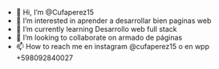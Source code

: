 - 👋 Hi, I’m @Cufaperez15
- 👀 I’m interested in  aprender a desarrollar bien paginas web
- 🌱 I’m currently learning  Desarrollo web full stack 
- 💞️ I’m looking to collaborate on  armado de páginas
- 📫 How to reach me  en instagram @cufaperez15 o en wpp +598092840027

<!---
Cufaperez15/Cufaperez15 is a ✨ special ✨ repository because its `README.md` (this file) appears on your GitHub profile.
You can click the Preview link to take a look at your changes.
--->
